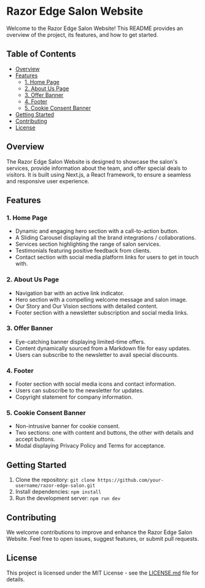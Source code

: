 # Razor Edge Salon Website

Welcome to the Razor Edge Salon Website! This README provides an overview of the project, its features, and how to get started.

## Table of Contents
- [Overview](#overview)
- [Features](#features)
  - [1. Home Page](#1-home-page)
  - [2. About Us Page](#2-about-us-page)
  - [3. Offer Banner](#3-offer-banner)
  - [4. Footer](#4-footer)
  - [5. Cookie Consent Banner](#5-cookie-consent-banner)
- [Getting Started](#getting-started)
- [Contributing](#contributing)
- [License](#license)

## Overview
The Razor Edge Salon Website is designed to showcase the salon's services, provide information about the team, and offer special deals to visitors. It is built using Next.js, a React framework, to ensure a seamless and responsive user experience.

## Features

### 1. Home Page
- Dynamic and engaging hero section with a call-to-action button.
- A Sliding Carousel displaying all the brand integrations / collaborations.
- Services section highlighting the range of salon services.
- Testimonials featuring positive feedback from clients.
- Contact section with social media platform links for users to get in touch with.

### 2. About Us Page
- Navigation bar with an active link indicator.
- Hero section with a compelling welcome message and salon image.
- Our Story and Our Vision sections with detailed content.
- Footer section with a newsletter subscription and social media links.

### 3. Offer Banner
- Eye-catching banner displaying limited-time offers.
- Content dynamically sourced from a Markdown file for easy updates.
- Users can subscribe to the newsletter to avail special discounts.

### 4. Footer
- Footer section with social media icons and contact information.
- Users can subscribe to the newsletter for updates.
- Copyright statement for company information.

### 5. Cookie Consent Banner
- Non-intrusive banner for cookie consent.
- Two sections: one with content and buttons, the other with details and accept buttons.
- Modal displaying Privacy Policy and Terms for acceptance.

## Getting Started
1. Clone the repository: `git clone https://github.com/your-username/razor-edge-salon.git`
2. Install dependencies: `npm install`
3. Run the development server: `npm run dev`

## Contributing
We welcome contributions to improve and enhance the Razor Edge Salon Website. Feel free to open issues, suggest features, or submit pull requests.

## License
This project is licensed under the MIT License - see the [LICENSE.md](LICENSE.md) file for details.
